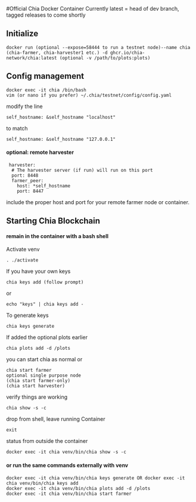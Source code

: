 #Official Chia Docker Container
Currently latest = head of dev branch, tagged releases to come shortly


## Initialize
```
docker run (optional --expose=58444 to run a testnet node)--name chia (chia-farmer, chia-harvester1 etc.) -d ghcr.io/chia-network/chia:latest (optional -v /path/to/plots:plots)
```

## Config management
```
docker exec -it chia /bin/bash
vim (or nano if you prefer) ~/.chia/testnet/config/config.yaml
```

modify the line
```
self_hostname: &self_hostname "localhost"
```
to match
```
self_hostname: &self_hostname "127.0.0.1"
```

#### optional: remote harvester

```
 harvester:
  # The harvester server (if run) will run on this port
  port: 8448
  farmer_peer:
    host: *self_hostname
    port: 8447
```
include the proper host and port for your remote farmer node or container.

## Starting Chia Blockchain

#### remain in the container with a bash shell

Activate venv
```
. ./activate
```

If you have your own keys
```
chia keys add (follow prompt)
```
or
```
echo "keys" | chia keys add -
```

To generate keys
```
chia keys generate
```

If added the optional plots earlier

```
chia plots add -d /plots
```

you can start chia as normal or

```
chia start farmer
optional single purpose node
(chia start farmer-only)
(chia start harvester)
```

verify things are working
```
chia show -s -c
```

drop from shell, leave running Container
```
exit
```

status from outside the container

```
docker exec -it chia venv/bin/chia show -s -c
```

#### or run the same commands externally with venv
```
docker exec -it chia venv/bin/chia keys generate OR docker exec -it chia venv/bin/chia keys add
docker exec -it chia venv/bin/chia plots add -d /plots
docker exec -it chia venv/bin/chia start farmer
```
